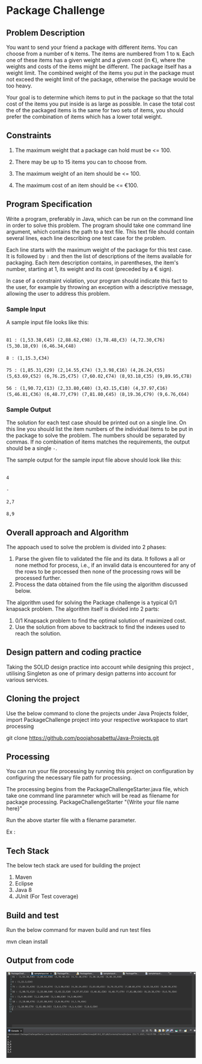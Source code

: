 # Package Challenge 

## Problem Description



You want to send your friend a package with different items. You can choose from a number of `N` items. The items are numbered from 1 to `N`. Each one of these items has a given weight and a given cost (in €), where the weights and costs of the items might be different. The package itself has a weight limit. The combined weight of the items you put in the package must not exceed the weight limit of the package, otherwise the package would be too heavy.

Your goal is to determine which items to put in the package so that the total cost of the items you put inside is as large as possible. In case the total cost the of the packaged items is the same for two sets of items, you should prefer the combination of items which has a lower total weight.

## Constraints



1. The maximum weight that a package can hold must be <= 100.

2. There may be up to 15 items you can to choose from.

3. The maximum weight of an item should be <= 100.

4. The maximum cost of an item should be <= €100.



## Program Specification



Write a program, preferably in Java, which can be run on the command line in order to solve this problem. The program should take one command line argument, which contains the path to a text file. This text file should contain several lines, each line describing one test case for the problem.



Each line starts with the maximum weight of the package for this test case. It is followed by ` : ` and then the list of descriptions of the items available for packaging. Each item description contains, in parentheses, the item's number, starting at 1, its weight and its cost (preceded by a € sign).



In case of a constraint violation, your program should indicate this fact to the user, for example by throwing an exception with a descriptive message, allowing the user to address this problem.



### Sample Input



A sample input file looks like this:



```

81 : (1,53.38,€45) (2,88.62,€98) (3,78.48,€3) (4,72.30,€76) (5,30.18,€9) (6,46.34,€48)

8 : (1,15.3,€34)

75 : (1,85.31,€29) (2,14.55,€74) (3,3.98,€16) (4,26.24,€55) (5,63.69,€52) (6,76.25,€75) (7,60.02,€74) (8,93.18,€35) (9,89.95,€78)

56 : (1,90.72,€13) (2,33.80,€40) (3,43.15,€10) (4,37.97,€16) (5,46.81,€36) (6,48.77,€79) (7,81.80,€45) (8,19.36,€79) (9,6.76,€64)

```



### Sample Output



The solution for each test case should be printed out on a single line. On this line you should list the item numbers of the individual items to be put in the package to solve the problem. The numbers should be separated by commas. If no combination of items matches the requirements, the output should be a single `-`.



The sample output for the sample input file above should look like this:



```

4

-

2,7

8,9

```

## Overall approach and Algorithm

The appoach used to solve the problem is divided into 2 phases:
  1. Parse the given file to validated the file and its data. It follows a all or none method for process, i.e., if an invalid data is encountered for any of the rows to be          processed then none of the processing rows will be processed further.
  2. Process the data obtained from the file using the algorithm discussed below.



The algorithm used for solving the Package challenge is a typical 0/1 knapsack problem. The algorithm itself is divided into 2 parts:
  1. 0/1 Knapsack problem to find the optimal solution of maximized cost.
  2. Use the solution from above to backtrack to find the indexes used to reach the solution.

## Design pattern and coding practice

Taking the SOLID design practice into account while designing this project , utilising Singleton as one of primary design patterns into account for various services.

## Cloning the project 

Use the below command to clone the projects under Java Projects folder, import PackageChallenge project into your respective workspace to start processing 

git clone https://github.com/poojahosabettu/Java-Projects.git

## Processing 

You can run your file processing by running this project on configuration by configuring the necessary file path for processing.

The processing begins from the PackageChallengeStarter.java file, which take one command line paramneter which will be read as filename for package processing.
PackageChallengeStarter "{Write your file name here}"

Run the above starter file with a filename parameter.

Ex :

## Tech Stack

The below tech stack are used for building the project 
  1. Maven
  2. Eclipse
  3. Java 8
  4. JUnit (For Test coverage)

## Build and test

Run the below command for maven build and run test files

mvn clean install

## Output from code

![Screenshot](OutputGeneratedForInputFile.png)




